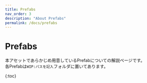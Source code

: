 ```yaml
---
title: Prefabs
nav_order: 3
description: "About Prefabs"
permalink: /docs/prefabs
---
```


# Prefabs

本アセットであらかじめ用意しているPrefabについての解説ページです。  
各Prefabは`WIP:パスを記入`フォルダに置いてあります。

{:toc}


